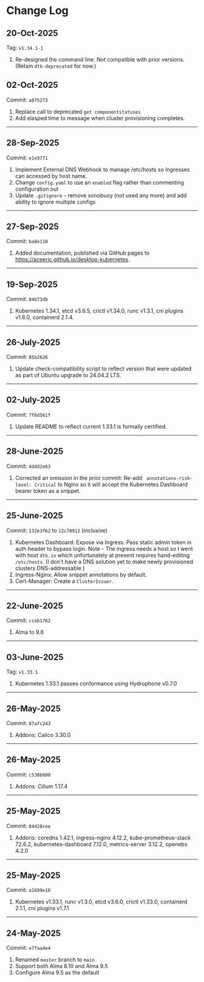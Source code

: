 # Change Log

## 20-Oct-2025
Tag: `v1.34.1-1`

1. Re-designed the command line. Not compatible with prior versions. (Retain `dtk-deprecated` for now.)

## 02-Oct-2025
Commit: `a075273`

1. Replace call to deprecated `get componentstatuses`
1. Add elasped time to message when cluster provisioning completes.

---
## 28-Sep-2025
Commit: `e1e9771`

1. Implement External DNS Webhook to manage /etc/hosts so Ingresses can accessed by host name.
1. Change `config.yaml` to use an `enabled` flag rather than commenting configuration out
1. Update `.gitignore` - remove sonobuoy (not used any more) and add ability to ignore multiple configs

---
## 27-Sep-2025
Commit: `ba8e110`

1. Added documentation, published via GitHub pages to https://aceeric.github.io/desktop-kubernetes.

---
## 19-Sep-2025
Commit: `84b73db`

1. Kubernetes 1.34.1, etcd v3.6.5, crictl v1.34.0, runc v1.3.1, cni plugins v1.8.0, containerd 2.1.4.

---

## 26-July-2025
Commit: `85b2626`

1. Update check-compatibility script to reflect version that were updated as part of Ubuntu upgrade to 24.04.2 LTS.

---

## 02-July-2025
Commit: `7f6d561f`

1. Update README to reflect current 1.33.1 is formally certified.

---

## 28-June-2025
Commit: `4ddd2e63`

1. Corrected an omission in the prior commit: Re-add ` annotations-risk-level: Critical` to Nginx so it will accept the Kubernetes Dashboard bearer token as a snippet.

---

## 25-June-2025
Commit: `132e3f62` to `12c78912` (inclusive)

1. Kubernetes Dashboard: Expose via Ingress. Pass static admin token in auth header to bypass login. Note - The ingress needs a host so I went with host `dtk.io` which unfortunately at present requires hand-editing `/etc/hosts`. (I don't have a DNS solution yet to make newly provisioned clusters DNS-addressable.)
2. Ingress-Nginx: Allow snippet annotations by default.
3. Cert-Manager: Create a `ClusterIssuer`.

---

## 22-June-2025
Commit: `cceb1762`

1. Alma to 9.6

---

## 03-June-2025
Tag: `v1.33.1`

1. Kubernetes 1.33.1 passes conformance using Hydrophone v0.7.0

---

## 26-May-2025
Commit: `87afc243`

1. Addons: Calico 3.30.0

---

## 26-May-2025
Commit: `c538b600`

1. Addons: Cilium 1.17.4

---

## 25-May-2025
Commit: `04428cee`

1. Addons: coredns 1.42.1, ingress-nginx 4.12.2, kube-prometheus-stack 72.6.2, kubernetes-dashboard 7.12.0, metrics-server 3.12.2, openebs 4.2.0

---

## 25-May-2025
Commit: `a1699e16`

1. Kubernetes v1.33.1, runc v1.3.0, etcd v3.6.0, crictl v1.33.0, containerd 2.1.1, cni plugins v1.7.1

---

## 24-May-2025
Commit: `e7faa4e4`

1. Renamed `master` branch to `main`
2. Support both Alma 8.10 and Alma 9.5
3. Configure Alma 9.5 as the default
